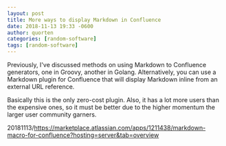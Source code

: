 ```yaml
---
layout: post
title: More ways to display Markdown in Confluence
date: 2018-11-13 19:33 -0600
author: quorten
categories: [random-software]
tags: [random-software]
---
```


Previously, I've discussed methods on using Markdown to Confluence
generators, one in Groovy, another in Golang.  Alternatively, you can
use a Markdown plugin for Confluence that will display Markdown inline
from an external URL reference.

Basically this is the only zero-cost plugin.  Also, it has a lot more
users than the expensive ones, so it must be better due to the higher
momentum the larger user community garners.

20181113/https://marketplace.atlassian.com/apps/1211438/markdown-macro-for-confluence?hosting=server&tab=overview
